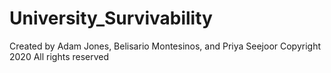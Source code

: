 # University_Survivability
Created by Adam Jones, Belisario Montesinos, and Priya Seejoor
Copyright 2020
All rights reserved
